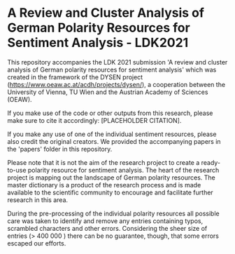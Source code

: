 #  A Review and Cluster Analysis of German Polarity Resources for Sentiment Analysis - LDK2021

This repository accompanies the LDK 2021 submission 'A review and cluster analysis of German polarity resources for sentiment analysis' which was created in the framework of the DYSEN project (https://www.oeaw.ac.at/acdh/projects/dysen/), a cooperation between the University of Vienna, TU Wien and the Austrian Academy of Sciences (OEAW).

If you make use of the code or other outputs from this research, please make sure to cite it accordingly: [PLACEHOLDER CITATION].

If you make any use of one of the individual sentiment resources, please also credit the original creators. We provided the accompanying papers in the 'papers' folder in this repository.

Please note that it is not the aim of the research project to create a ready-to-use polarity resource for sentiment analysis. The heart of the research project is mapping out the landscape of German polarity resources. The  master dictionary is a product of the research process and is made available to the scientific community to encourage and facilitate further research in this area. 

During the pre-processing of the individual polarity resources all possible care was taken to identify and remove any entries containing typos, scrambled characters and other errors. Considering the sheer size of entries (> 400 000 ) there can be no guarantee, though, that some errors escaped our efforts. 


